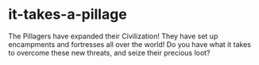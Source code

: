 # it-takes-a-pillage
The Pillagers have expanded their Civilization! They have set up encampments and fortresses all over the world! Do you have what it takes to overcome these new threats, and seize their precious loot?

